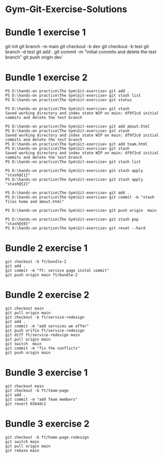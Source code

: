 # Gym-Git-Exercise-Solutions

# Bundle 1 exercise 1

git init
git branch -m main
git checkout -b dev
git checkout -b test
git branch -d test
git add .
git commit -m "initial commits and delete the test branch"
git push origin dev`


# Bundle 1 exercise 2
```
PS D:\hands-on practice\The Gym\Git-exercise> git add .
PS D:\hands-on practice\The Gym\Git-exercise> git stash list
PS D:\hands-on practice\The Gym\Git-exercise> git status

PS D:\hands-on practice\The Gym\Git-exercise> git stash
Saved working directory and index state WIP on main: df9f2cd initial commits and delete the test branch

PS D:\hands-on practice\The Gym\Git-exercise> git add about.html
PS D:\hands-on practice\The Gym\Git-exercise> git stash
Saved working directory and index state WIP on main: df9f2cd initial commits and delete the test branch
PS D:\hands-on practice\The Gym\Git-exercise> git add team.html
PS D:\hands-on practice\The Gym\Git-exercise> git stash
Saved working directory and index state WIP on main: df9f2cd initial commits and delete the test branch
PS D:\hands-on practice\The Gym\Git-exercise> git stash list

PS D:\hands-on practice\The Gym\Git-exercise> git stash apply "stash@{1}"
PS D:\hands-on practice\The Gym\Git-exercise> git stash apply "stash@{2}"

PS D:\hands-on practice\The Gym\Git-exercise> git add .
PS D:\hands-on practice\The Gym\Git-exercise> git commit -m "stash files home and about.html"

PS D:\hands-on practice\The Gym\Git-exercise> git push origin  main

PS D:\hands-on practice\The Gym\Git-exercise> git stash pop "stash@{0}"
PS D:\hands-on practice\The Gym\Git-exercise> git reset --hard
 ```

# Bundle 2 exercise 1

```
git checkout -b ft/bundle-2
git add .
git commit -m "ft: service page inital commit"
git push origin main ft/bundle-2
```

# Bundle 2 exercise 2

```
git checkout main
git pull origin main
git checkout -b ft/service-redesign
git add .
git commit -m "add services we offer"
git push orifin ft/service-redesign
git diff ft/service-redesign main
git pull origin main
git switch  main
git commit -m "fix the conflicts"
git push origin main
```

# Bundle 3 exercise 1

```
git checkout main
git checkout -b ft/team-page
git add .
git commit -m "add Team members"
git revert 65bddc1
```

# Bundle 3 exercise 2

```
git checkout -b ft/home-page-redesign
git switch main
git pull origin main
git rebase main
```